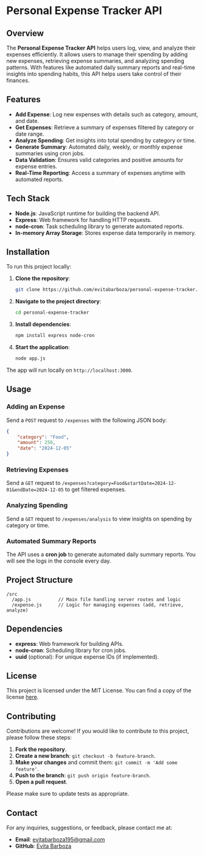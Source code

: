 # Personal Expense Tracker API

## Overview

The **Personal Expense Tracker API** helps users log, view, and analyze their expenses efficiently. It allows users to manage their spending by adding new expenses, retrieving expense summaries, and analyzing spending patterns. With features like automated daily summary reports and real-time insights into spending habits, this API helps users take control of their finances.

## Features
- **Add Expense**: Log new expenses with details such as category, amount, and date.
- **Get Expenses**: Retrieve a summary of expenses filtered by category or date range.
- **Analyze Spending**: Get insights into total spending by category or time.
- **Generate Summary**: Automated daily, weekly, or monthly expense summaries using cron jobs.
- **Data Validation**: Ensures valid categories and positive amounts for expense entries.
- **Real-Time Reporting**: Access a summary of expenses anytime with automated reports.

## Tech Stack
- **Node.js**: JavaScript runtime for building the backend API.
- **Express**: Web framework for handling HTTP requests.
- **node-cron**: Task scheduling library to generate automated reports.
- **In-memory Array Storage**: Stores expense data temporarily in memory.

## Installation

To run this project locally:

1. **Clone the repository**:
   ```bash
   git clone https://github.com/evitabarboza/personal-expense-tracker.git
   ```

2. **Navigate to the project directory**:
   ```bash
   cd personal-expense-tracker
   ```

3. **Install dependencies**:
   ```bash
   npm install express node-cron
   ```

4. **Start the application**:
   ```bash
   node app.js
   ```

The app will run locally on `http://localhost:3000`.

## Usage

### Adding an Expense

Send a `POST` request to `/expenses` with the following JSON body:

```json
{
    "category": "Food",
    "amount": 250,
    "date": "2024-12-05"
}
```

### Retrieving Expenses

Send a `GET` request to `/expenses?category=Food&startDate=2024-12-01&endDate=2024-12-05` to get filtered expenses.

### Analyzing Spending

Send a `GET` request to `/expenses/analysis` to view insights on spending by category or time.

### Automated Summary Reports

The API uses a **cron job** to generate automated daily summary reports. You will see the logs in the console every day.

## Project Structure

```
/src
  /app.js          // Main file handling server routes and logic
  /expense.js      // Logic for managing expenses (add, retrieve, analyze)
```

## Dependencies
- **express**: Web framework for building APIs.
- **node-cron**: Scheduling library for cron jobs.
- **uuid** (optional): For unique expense IDs (if implemented).

## License

This project is licensed under the MIT License. You can find a copy of the license [here](LICENSE).

## Contributing

Contributions are welcome! If you would like to contribute to this project, please follow these steps:

1. **Fork the repository**.
2. **Create a new branch**: `git checkout -b feature-branch`.
3. **Make your changes** and commit them: `git commit -m 'Add some feature'`.
4. **Push to the branch**: `git push origin feature-branch`.
5. **Open a pull request**.

Please make sure to update tests as appropriate.

## Contact

For any inquiries, suggestions, or feedback, please contact me at:

- **Email**: evitabarboza195@gmail.com
- **GitHub**: [Evita Barboza](https://github.com/evitabarboza)

